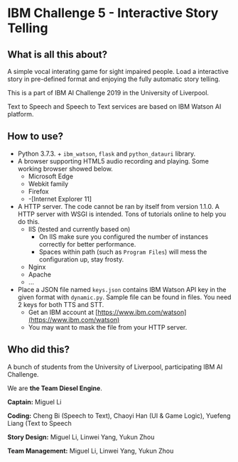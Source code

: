 # IBM Challenge 5 - Interactive Story Telling
## What is all this about?
A simple vocal interating game for sight impaired people. Load a interactive story in pre-defined format and enjoying the fully automatic story telling.

This is a part of IBM AI Challenge 2019 in the University of Liverpool.

Text to Speech and Speech to Text services are based on IBM Watson AI platform.
## How to use?
* Python 3.7.3. + `ibm_watson`, `flask` and `python_datauri` library.
* A browser supporting HTML5 audio recording and playing. Some working browser showed below.
  * Microsoft Edge
  * Webkit family
  * Firefox
  * -[Internet Explorer 11]
* A HTTP server. The code cannot be ran by itself from version 1.1.0. A HTTP server with WSGI is intended. Tons of tutorials online to help you do this.
  * IIS (tested and currently based on)
    * On IIS make sure you configured the number of instances correctly for better performance.
	* Spaces within path (such as `Program Files`) will mess the configuration up, stay frosty.
  * Nginx
  * Apache
  * ...
* Place a JSON file named `keys.json` contains IBM Watson API key in the given format with `dynamic.py`. Sample file can be found in files. You need 2 keys for both TTS and STT.
  * Get an IBM account at [https://www.ibm.com/watson](https://www.ibm.com/watson)
  * You may want to mask the file from your HTTP server.
## Who did this?
A bunch of students from the University of Liverpool, participating IBM AI Challenge.

We are **the Team Diesel Engine**.

**Captain:** Miguel Li

**Coding:** Cheng Bi (Speech to Text), Chaoyi Han (UI & Game Logic), Yuefeng Liang (Text to Speech

**Story Design:** Miguel Li, Linwei Yang, Yukun Zhou

**Team Management:** Miguel Li, Linwei Yang, Yukun Zhou